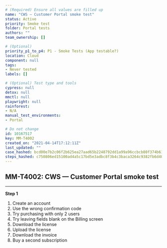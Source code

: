 ```yaml
---
# (Required) Ensure all values are filled up
name: "CWS — Customer Portal smoke test"
status: Active
priority: Smoke test
folder: Portal tests
authors: ""
team_ownership: []

# (Optional)
priority_p1_to_p4: P1 - Smoke Tests (App testable?)
location: Cloud
component: null
tags: 
- Never tested
labels: []

# (Optional) Test type and tools
cypress: null
detox: null
mmctl: null
playwright: null
rainforest: 
- N/A
manual_test_environments: 
- Portal

# Do not change
id: 10167517
key: MM-T4002
created_on: "2021-04-14T17:12:11Z"
last_updated: ""
case_hashed: bcd00e7b2c06f2b625ea27aad65b2248792dd1a99a96ccbcb80f374b61869f5f325b9db85f2d05b62cb2f53829821519
steps_hashed: c750806ed15100ad4a5c17bd5e3adbc8f3b4c3baca3264c9382fb6d400fcd2f06fad813e08c73bf011b9fba1a381c943
---
```


<!-- (Auto-generated) Based on frontmatter's "key" and "name" -->

## MM-T4002: CWS — Customer Portal smoke test

---

**Step 1**

1. Create an account
2. Use the wrong confirmation code
3. Try purchasing with only 2 users
4. Try leaving fields blank on the Billing screen
5. Download the license
6. Upload the license
7. Download the invoice
8. Buy a second subscription
